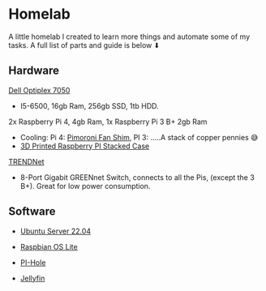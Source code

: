 # Homelab

A little homelab I created to learn more things and automate some of my tasks. A full list of parts and guide is below ⬇

## Hardware

[Dell Optiplex 7050](https://www.dell.com/support/manuals/en-us/optiplex-7050-sff/optiplex-7050-desktop-sff-om/processor-specifications?guid=guid-8ca53ab2-a85d-42d5-9106-5214220306aa&lang=en-us)
  - I5-6500, 16gb Ram, 256gb SSD, 1tb HDD.

2x Raspberry Pi 4, 4gb Ram, 1x Raspberry Pi 3 B+ 2gb Ram
  - Cooling: Pi 4: [Pimoroni Fan Shim](https://smile.amazon.com/Pimoroni-Fan-Shim-Raspberry-PI/dp/B07TTTCN8H/ref=sr_1_2?crid=LM5J4HI7ALMC&keywords=raspberry+pi+fan+shim&qid=1658377482&sprefix=raspberry+pi+fan+%2Caps%2C88&sr=8-2), PI 3: .....A stack of copper pennies 😅
  - [3D Printed Raspberry PI Stacked Case](STLs/raspberry_pi_3_stack_v1.stl)

[TRENDNet](https://www.trendnet.com/support/support-detail.asp?prod=515_TEG-S80G#specifications)
  - 8-Port Gigabit GREENnet Switch, connects to all the Pis, (except the 3 B+). Great for low power consumption.

## Software

- [Ubuntu Server 22.04](https://ubuntu.com/)

- [Raspbian OS Lite](https://www.raspberrypi.com/software/operating-systems/)

- [PI-Hole](https://pi-hole.net/)

- [Jellyfin](https://jellyfin.org/)

